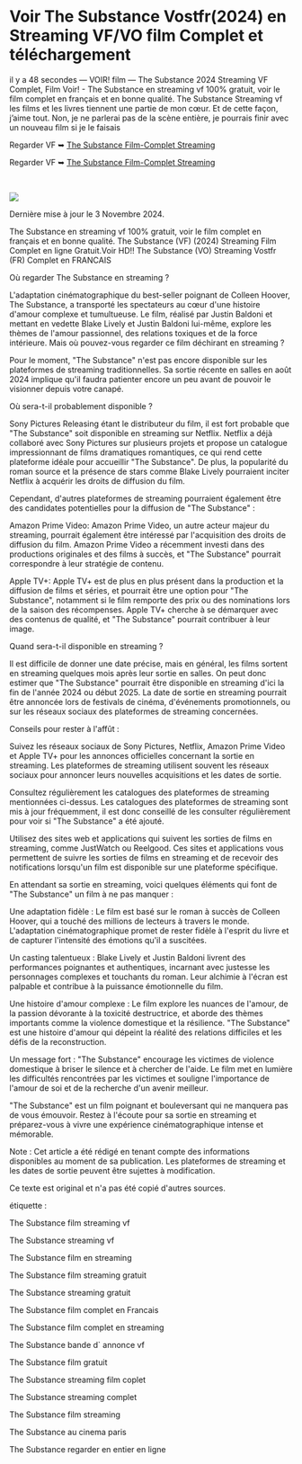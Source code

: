 # Voir The Substance Vostfr(2024) en Streaming VF/VO film Complet et téléchargement

il y a 48 secondes — VOIR! film — The Substance 2024 Streaming VF Complet, Film Voir! - The Substance en streaming vf 100% gratuit, voir le film complet en français et en bonne qualité. The Substance Streaming vf les films et les livres tiennent une partie de mon cœur. Et de cette façon, j’aime tout. Non, je ne parlerai pas de la scène entière, je pourrais finir avec un nouveau film si je le faisais

Regarder VF ➥ [The Substance Film-Complet Streaming](https://cine.yeshq.biz/fr/movie/933260)

Regarder VF ➥ [The Substance Film-Complet Streaming](https://cine.yeshq.biz/fr/movie/933260)

</br>
<p dir="auto"><a href="https://cine.yeshq.biz/fr/movie/933260" title="PLAY NOW" rel="nofollow"><img src="https://i.imgur.com/jhNGoEt.gif" style="max-width: 100%;"></a></p>



Dernière mise à jour le 3 Novembre 2024.


The Substance en streaming vf 100% gratuit, voir le film complet en français et en bonne qualité. The Substance (VF) (2024) Streaming Film Complet en ligne Gratuit.Voir HD!! The Substance (VO) Streaming Vostfr (FR) Complet en FRANCAIS

Où regarder The Substance en streaming ?

L'adaptation cinématographique du best-seller poignant de Colleen Hoover, The Substance, a transporté les spectateurs au cœur d'une histoire d'amour complexe et tumultueuse. Le film, réalisé par Justin Baldoni et mettant en vedette Blake Lively et Justin Baldoni lui-même, explore les thèmes de l'amour passionnel, des relations toxiques et de la force intérieure. Mais où pouvez-vous regarder ce film déchirant en streaming ?

Pour le moment, "The Substance" n'est pas encore disponible sur les plateformes de streaming traditionnelles. Sa sortie récente en salles en août 2024 implique qu'il faudra patienter encore un peu avant de pouvoir le visionner depuis votre canapé.

Où sera-t-il probablement disponible ?

Sony Pictures Releasing étant le distributeur du film, il est fort probable que "The Substance" soit disponible en streaming sur Netflix. Netflix a déjà collaboré avec Sony Pictures sur plusieurs projets et propose un catalogue impressionnant de films dramatiques romantiques, ce qui rend cette plateforme idéale pour accueillir "The Substance". De plus, la popularité du roman source et la présence de stars comme Blake Lively pourraient inciter Netflix à acquérir les droits de diffusion du film.

Cependant, d'autres plateformes de streaming pourraient également être des candidates potentielles pour la diffusion de "The Substance" :

Amazon Prime Video: Amazon Prime Video, un autre acteur majeur du streaming, pourrait également être intéressé par l'acquisition des droits de diffusion du film. Amazon Prime Video a récemment investi dans des productions originales et des films à succès, et "The Substance" pourrait correspondre à leur stratégie de contenu.

Apple TV+: Apple TV+ est de plus en plus présent dans la production et la diffusion de films et séries, et pourrait être une option pour "The Substance", notamment si le film remporte des prix ou des nominations lors de la saison des récompenses. Apple TV+ cherche à se démarquer avec des contenus de qualité, et "The Substance" pourrait contribuer à leur image.

Quand sera-t-il disponible en streaming ?

Il est difficile de donner une date précise, mais en général, les films sortent en streaming quelques mois après leur sortie en salles. On peut donc estimer que "The Substance" pourrait être disponible en streaming d'ici la fin de l'année 2024 ou début 2025. La date de sortie en streaming pourrait être annoncée lors de festivals de cinéma, d'événements promotionnels, ou sur les réseaux sociaux des plateformes de streaming concernées.

Conseils pour rester à l'affût :

Suivez les réseaux sociaux de Sony Pictures, Netflix, Amazon Prime Video et Apple TV+ pour les annonces officielles concernant la sortie en streaming. Les plateformes de streaming utilisent souvent les réseaux sociaux pour annoncer leurs nouvelles acquisitions et les dates de sortie.

Consultez régulièrement les catalogues des plateformes de streaming mentionnées ci-dessus. Les catalogues des plateformes de streaming sont mis à jour fréquemment, il est donc conseillé de les consulter régulièrement pour voir si "The Substance" a été ajouté.

Utilisez des sites web et applications qui suivent les sorties de films en streaming, comme JustWatch ou Reelgood. Ces sites et applications vous permettent de suivre les sorties de films en streaming et de recevoir des notifications lorsqu'un film est disponible sur une plateforme spécifique.

En attendant sa sortie en streaming, voici quelques éléments qui font de "The Substance" un film à ne pas manquer :

Une adaptation fidèle : Le film est basé sur le roman à succès de Colleen Hoover, qui a touché des millions de lecteurs à travers le monde. L'adaptation cinématographique promet de rester fidèle à l'esprit du livre et de capturer l'intensité des émotions qu'il a suscitées.

Un casting talentueux : Blake Lively et Justin Baldoni livrent des performances poignantes et authentiques, incarnant avec justesse les personnages complexes et touchants du roman. Leur alchimie à l'écran est palpable et contribue à la puissance émotionnelle du film.

Une histoire d'amour complexe : Le film explore les nuances de l'amour, de la passion dévorante à la toxicité destructrice, et aborde des thèmes importants comme la violence domestique et la résilience. "The Substance" est une histoire d'amour qui dépeint la réalité des relations difficiles et les défis de la reconstruction.

Un message fort : "The Substance" encourage les victimes de violence domestique à briser le silence et à chercher de l'aide. Le film met en lumière les difficultés rencontrées par les victimes et souligne l'importance de l'amour de soi et de la recherche d'un avenir meilleur.

"The Substance" est un film poignant et bouleversant qui ne manquera pas de vous émouvoir. Restez à l'écoute pour sa sortie en streaming et préparez-vous à vivre une expérience cinématographique intense et mémorable.

Note : Cet article a été rédigé en tenant compte des informations disponibles au moment de sa publication. Les plateformes de streaming et les dates de sortie peuvent être sujettes à modification.

Ce texte est original et n'a pas été copié d'autres sources.

étiquette :

The Substance film streaming vf

The Substance streaming vf

The Substance film en streaming

The Substance film streaming gratuit

The Substance streaming gratuit

The Substance film complet en Francais

The Substance film complet en streaming

The Substance bande d` annonce vf

The Substance film gratuit

The Substance streaming film coplet

The Substance streaming complet

The Substance film streaming

The Substance au cinema paris

The Substance regarder en entier en ligne
